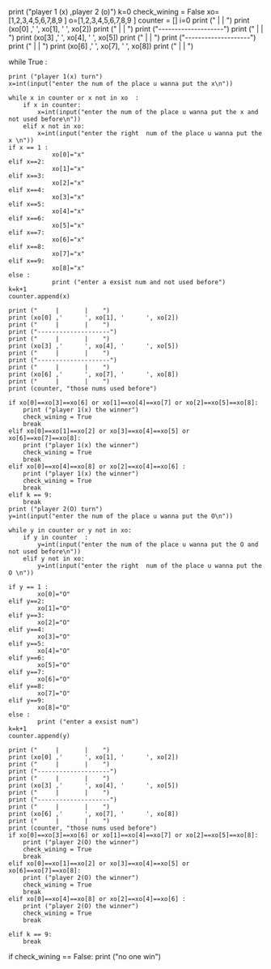 print ("player 1 (x) ,player 2 (o)")
k=0
check_wining = False
xo=[1,2,3,4,5,6,7,8,9 ]
o=[1,2,3,4,5,6,7,8,9 ]
counter = []
i=0
print ("     |       |    ")
print (xo[0] ,'      ', xo[1], '      ', xo[2])
print ("     |       |    ")
print ("--------------------")
print ("     |       |    ")
print (xo[3] ,'      ', xo[4], '      ', xo[5])
print ("     |       |    ")
print ("--------------------")
print ("     |       |    ")
print (xo[6] ,'      ', xo[7], '      ', xo[8])
print ("     |       |    ")

while True :
     
    
    print ("player 1(x) turn")
    x=int(input("enter the num of the place u wanna put the x\n"))
    
    while x in counter or x not in xo  :
        if x in counter:
            x=int(input("enter the num of the place u wanna put the x and not used before\n"))
        elif x not in xo:
            x=int(input("enter the right  num of the place u wanna put the x \n"))
    if x == 1 :
                xo[0]="x"
    elif x==2:
                xo[1]="x"
    elif x==3:
                xo[2]="x"
    elif x==4:
                xo[3]="x"
    elif x==5:
                xo[4]="x"
    elif x==6:
                xo[5]="x"
    elif x==7:
                xo[6]="x"
    elif x==8:
                xo[7]="x"
    elif x==9:
                xo[8]="x"
    else :
                print ("enter a exsist num and not used before")
    k=k+1
    counter.append(x)
        
    print ("     |       |    ")
    print (xo[0] ,'      ', xo[1], '      ', xo[2])
    print ("     |       |    ")
    print ("--------------------")
    print ("     |       |    ")
    print (xo[3] ,'      ', xo[4], '      ', xo[5])
    print ("     |       |    ")
    print ("--------------------")
    print ("     |       |    ")
    print (xo[6] ,'      ', xo[7], '      ', xo[8])
    print ("     |       |    ")
    print (counter, "those nums used before")
    
    if xo[0]==xo[3]==xo[6] or xo[1]==xo[4]==xo[7] or xo[2]==xo[5]==xo[8]:
        print ("player 1(x) the winner")
        check_wining = True
        break
    elif xo[0]==xo[1]==xo[2] or xo[3]==xo[4]==xo[5] or xo[6]==xo[7]==xo[8]:
        print ("player 1(x) the winner")
        check_wining = True
        break
    elif xo[0]==xo[4]==xo[8] or xo[2]==xo[4]==xo[6] :
        print ("player 1(x) the winner")
        check_wining = True
        break
    elif k == 9:
        break
    print ("player 2(O) turn")
    y=int(input("enter the num of the place u wanna put the O\n"))
    
    while y in counter or y not in xo:
        if y in counter  :
            y=int(input("enter the num of the place u wanna put the O and not used before\n"))
        elif y not in xo:
            y=int(input("enter the right  num of the place u wanna put the O \n"))
        
    if y == 1 :
            xo[0]="O"
    elif y==2:
            xo[1]="O"
    elif y==3:
            xo[2]="O"
    elif y==4:
            xo[3]="O"
    elif y==5:
            xo[4]="O"
    elif y==6:
            xo[5]="O"
    elif y==7:
            xo[6]="O"
    elif y==8:
            xo[7]="O"
    elif y==9:
            xo[8]="O"
    else :
            print ("enter a exsist num")
    k=k+1
    counter.append(y)
    
    print ("     |       |    ")
    print (xo[0] ,'      ', xo[1], '      ', xo[2])
    print ("     |       |    ")
    print ("--------------------")
    print ("     |       |    ")
    print (xo[3] ,'      ', xo[4], '      ', xo[5])
    print ("     |       |    ")
    print ("--------------------")
    print ("     |       |    ")
    print (xo[6] ,'      ', xo[7], '      ', xo[8])
    print ("     |       |    ")
    print (counter, "those nums used before")
    if xo[0]==xo[3]==xo[6] or xo[1]==xo[4]==xo[7] or xo[2]==xo[5]==xo[8]:
        print ("player 2(O) the winner")
        check_wining = True
        break
    elif xo[0]==xo[1]==xo[2] or xo[3]==xo[4]==xo[5] or xo[6]==xo[7]==xo[8]:
        print ("player 2(O) the winner")
        check_wining = True
        break
    elif xo[0]==xo[4]==xo[8] or xo[2]==xo[4]==xo[6] :
        print ("player 2(O) the winner")
        check_wining = True
        break
    
    elif k == 9:
        break
if check_wining == False:
    print ("no one win")

